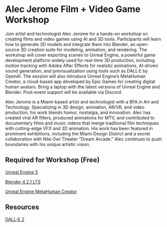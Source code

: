 # Alec Jerome Film + Video Game Workshop
Join artist and technologist Alec Jerome for a hands-on workshop on creating films and video games using AI and 3D tools. Participants will learn how to generate 3D models and integrate them into Blender, an open-source 3D creation suite for modeling, animation, and rendering. The workshop will cover exporting scenes to Unreal Engine, a powerful game development platform widely used for real-time 3D production, including motion tracking with Adobe After Effects for realistic animations, AI-driven sound generation, and previsualization using tools such as DALL·E by OpenAI. The session will also introduce Unreal Engine’s MetaHuman Creator, a cloud-based app developed by Epic Games for creating digital human avatars. Bring a laptop with the latest versions of Unreal Engine and Blender. Post-event support will be available via Discord.

Alec Jerome is a Miami-based artist and technologist with a BFA in Art and Technology. Specializing in 3D design, animation, AR/VR, and video production, his work blends humor, nostalgia, and innovation. Alec has created viral AR filters, produced animations for MTV, and contributed to documentary films and music videos that merge traditional film techniques with cutting-edge VFX and 3D animation. His work has been featured in prominent exhibitions, including the Miami Design District and a secret collaboration with Nite Owl Theater “Dream Arcade.” Alec continues to push boundaries with his unique artistic vision.

## Required for Workshop (Free)
[Unreal Engine 5](https://www.unrealengine.com/en-US/unreal-engine-5)

[Blender 4.2.1 LTS](https://www.blender.org/download/)

[Unreal Engine MetaHuman Creator](https://www.unrealengine.com/en-US/download)

## Resources
[DALL-E 2](https://openai.com/index/dall-e-2/)
